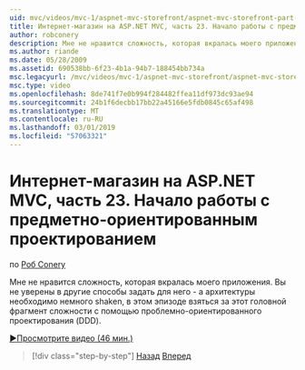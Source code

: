 ```yaml
---
uid: mvc/videos/mvc-1/aspnet-mvc-storefront/aspnet-mvc-storefront-part-23-getting-started-with-domain-driven-design
title: Интернет-магазин на ASP.NET MVC, часть 23. Начало работы с предметно ориентированное проектирование | Документация Майкрософт
author: robconery
description: Мне не нравится сложность, которая вкралась моего приложения. Вы не уверены в другие способы задать для него - а архитектура должна быть shaken немного таким образом, в этом эпизоде...
ms.author: riande
ms.date: 05/28/2009
ms.assetid: 690538bb-6f23-4b1a-94b7-188454bb734a
msc.legacyurl: /mvc/videos/mvc-1/aspnet-mvc-storefront/aspnet-mvc-storefront-part-23-getting-started-with-domain-driven-design
msc.type: video
ms.openlocfilehash: 8de741f7e0b994f284482ffea11df973dc93ae94
ms.sourcegitcommit: 24b1f6decbb17bb22a45166e5fdb0845c65af498
ms.translationtype: MT
ms.contentlocale: ru-RU
ms.lasthandoff: 03/01/2019
ms.locfileid: "57063321"
---
```

<a name="aspnet-mvc-storefront-part-23-getting-started-with-domain-driven-design"></a>Интернет-магазин на ASP.NET MVC, часть 23. Начало работы с предметно-ориентированным проектированием
====================
по [Роб Conery](https://github.com/robconery)

Мне не нравится сложность, которая вкралась моего приложения. Вы не уверены в другие способы задать для него - а архитектуры необходимо немного shaken, в этом эпизоде взяться за этот головной фрагмент сложности с помощью проблемно-ориентированного проектирования (DDD).

[&#9654;Просмотрите видео (46 мин.)](https://channel9.msdn.com/Blogs/ASP-NET-Site-Videos/aspnet-mvc-storefront-part-23-getting-started-with-domain-driven-design)

> [!div class="step-by-step"]
> [Назад](aspnet-mvc-storefront-part-22-restructuring-rerouting-and-paypal.md)
> [Вперед](aspnet-mvc-storefront-part-24-finis.md)
